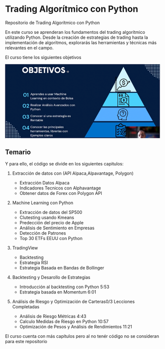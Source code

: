 # Trading Algorítmico con Python
Repositorio de Trading Algorítmico con Python

En este curso se aprenderan los fundamentos del trading algorítmico utilizando Python. Desde la creación de estrategias de trading hasta la implementación de algoritmos, explorarás las herramientas y técnicas más relevantes en el campo.

El curso tiene los siguientes objetivos

![Texto alternativo](images/course-objectives.png)

## Temario

Y para ello, el código se divide en los siguientes capitulos:

1. Extracción de datos con (API Alpaca,Alpavantage, Polygon)
   
    - Extracción Datos Alpaca 
    - Indicadores Tecnicos con Alphavantage 
    - Obtener datos de Forex con Polygon API 

2. Machine Learning con Python
    - Extracción de datos del SP500 
    - Clutesting usando Kmeans 
    - Predección del precio de Apple 
    - Análisis de Sentimiento en Empresas 
    - Detección de Patrones
    - Top 30 ETFs EEUU con Python

3. TradingView
    - Backtesting
    - Estrategia RSI 
    - Estrategia Basada en Bandas de Bollinger 

4. Backtesting y Desarollo de Estrategias
    - Introducción al backtesting con Python 5:53
    - Estrategia basada en Momentum 6:01

4. Análisis de Riesgo y Optimización de Carteras0/3 Lecciones Completadas
    - Análisis de Riesgo Métricas 4:43
    - Calculo Medidas de Riesgo en Python 10:57
    - Optimización de Pesos y Análisis de Rendimientos 11:21

El curso cuenta con más capítulos pero al no tenér código no se consideran para este repositorio
